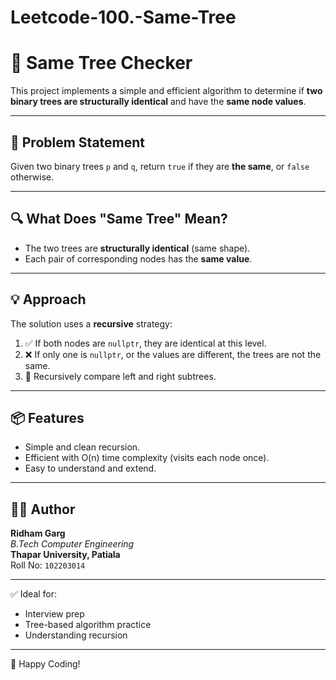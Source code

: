 # Leetcode-100.-Same-Tree
# 🌳 Same Tree Checker

This project implements a simple and efficient algorithm to determine if **two binary trees are structurally identical** and have the **same node values**.

---

## 🧠 Problem Statement

Given two binary trees `p` and `q`, return `true` if they are **the same**, or `false` otherwise.

---

## 🔍 What Does "Same Tree" Mean?

- The two trees are **structurally identical** (same shape).
- Each pair of corresponding nodes has the **same value**.

---

## 💡 Approach

The solution uses a **recursive** strategy:

1. ✅ If both nodes are `nullptr`, they are identical at this level.
2. ❌ If only one is `nullptr`, or the values are different, the trees are not the same.
3. 🔁 Recursively compare left and right subtrees.

---

## 📦 Features

- Simple and clean recursion.
- Efficient with O(n) time complexity (visits each node once).
- Easy to understand and extend.

---

## 👨‍💻 Author

**Ridham Garg**  
_B.Tech Computer Engineering_  
**Thapar University, Patiala**  
Roll No: `102203014`

---

✅ Ideal for:
- Interview prep
- Tree-based algorithm practice
- Understanding recursion

---

🌱 Happy Coding!
